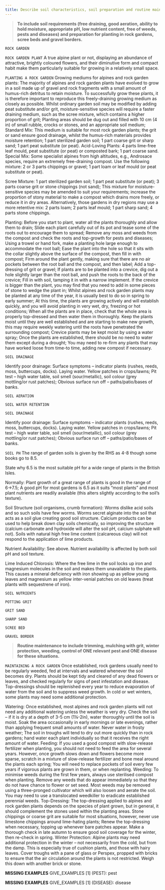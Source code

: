 ```yaml
---
title: Describe soil characteristics, soil preparation and routine maintenance for the display of alpine or rock garden plants in open soil.
---
```



> **To include soil requirements (free draining,
good aeration, ability to hold moisture,
appropriate pH, low nutrient content, free of
weeds, pests and diseases) and preparation
for planting in rock gardens, scree beds and
gravel borders.** 


`ROCK GARDEN`

`ROCK GARDEN PLANT`
A true alpine plant or not, displaying an abundance of attractive, brightly coloured flowers, and their diminutive form and compact habit make them particularly suitable for growing in a relatively small space.


`PLANTING A ROCK GARDEN`
Growing mediums for alpines and rock garden plants:
The majority of alpines and rock garden plants have evolved to grow in a soil made up of gravel and rock fragments with a small amount of humus-rich detritus to retain moisture.  To successfully grow these plants, it is therefore important to reproduce this freely-draining growing medium as closely as possible.  Whilst ordinary garden soil may be modified by adding peat substitute and/or grit, moisture-sensitive species will require a faster draining medium, such as the scree mixture, which contains a higher proportion of grit;
Planting areas should be dug out and filled with 10 cm (4 in) of small rubble, crocks or stones, and an appropriate soil medium;
Standard Mix:
This medium is suitable for most rock garden plants; the grit or sand ensure good drainage, whilst the humus-rich materials provides moisture retention;
1 part sterilized garden soil;
1 part coarse grit or sharp sand;
1 part peat substitute (or peat).
Acid-Loving Plants:
4 parts lime-free leaf mould, peat substitute (or peat) or composted bark;
1 part coarse sand.
Special Mix:
Some specialist alpines from high altitudes, e.g., Androsace species, require an extremely free-draining compost.  Use the following mixture:
2 or 3 parts chippings or gravel;
1 part loam or leaf mould (or peat substitute or peat).

Scree Mixture:
1 part sterilized garden soil;
1 part peat substitute (or peat);
3 parts coarse grit or stone chippings (not sand);
This mixture for moisture-sensitive species may be amended to suit your requirements; increase the proportion of stony material to make a compost which drains more freely, or reduce it in dry areas.  Alternatively, those gardens in dry regions may use a more retentive mix:
2 parts loam;
2 parts leaf mould;
1 part sharp sand;
4 parts stone chippings.

Planting:
Before you start to plant, water all the plants thoroughly and allow them to drain;
Slide each plant carefully out of its pot and tease some of the roots out to encourage them to spread;
Remove any moss and weeds from the compost and check the roots and top-growth for pests and diseases;
Using a trowel or hand fork, make a planting hole large enough to accommodate the root ball;
Ease the plant into the hole so that it sits with the collar slightly above the surface of the compost, then fill in with compost;
Firm around the plant gently, making sure that there are no air pockets between the root ball and the compost, and then label;
Add a top-dressing of grit or gravel;
If plants are to be planted into a crevice, dig out a hole slightly larger than the root ball, and push the roots to the back of the crevice;
Fill in with soil, tamping it in with a narrow implement.  If the crevice is bigger than the plant, you may find that you need to add in some pieces of stone to wedge the plant in;
Whilst alpines and rock garden plants may be planted at any time of the year, it is usually best to do so in spring to early summer;
At this time, the plants are growing actively and will establish quickly, and you will avoid planting in very wet, dry, freezing or hot conditions;
When all the plants are in place, check that the whole area is properly top-dressed and then water them in thoroughly.  Keep the plants moist until they are well established and are starting to make new growth, this may require weekly watering until the roots have penetrated the surrounding compost;
Crevice plants may be kept moist by using a water spray;
Once the plants are established, there should be no need to water them except during a drought;
You may need to re-firm any plants that may have worked loose from time-to time, adding new compost if necessary.



`SOIL DRAINAGE`

Identify poor drainage:
Surface symptoms – indicator plants (rushes, reeds, moss, buttercups, docks).  Laying water.  Yellow patches in crops/lawns;
Pit test – high water table, soil smell (sour/metallic), soil colour (grey mottling/or rust patches);
Obvious surface run off – paths/patio/bases of banks.


`SOIL AERATION`

`SOIL WATER RETENTION`

`SOIL DRAINAGE`

Identify poor drainage:
Surface symptoms – indicator plants (rushes, reeds, moss, buttercups, docks).  Laying water.  Yellow patches in crops/lawns;
Pit test – high water table, soil smell (sour/metallic), soil colour (grey mottling/or rust patches);
Obvious surface run off – paths/patio/bases of banks.


`SOIL PH`
The range of garden soils is given by the RHS as 4-8 though some books go to 8.5.

State why 6.5 is the most suitable pH for a wide range of plants in the British Isles.


Normally:
Plant growth of a great range of plants is good in the range of 6→7.5;
A good pH for most gardens is 6.5 as it suits “most plants” and most plant nutrients are readily available (this alters slightly according to the soil’s texture).

Soil Structure (soil organisms, crumb formation):
Worms dislike acid soils and so such soils have few worms.  Worms secret alginate into the soil that acts as a soil glue creating good soil structure.  Calcium products can be used to help break down clay soils chemically, so improving the structure (calcium carbonate and hydroxide will alter the soil pH, calcium sulphate will not).
Soils with natural high free lime content (calcareous clay) will not respond to the application of lime products.

Nutrient Availability:
See above.  Nutrient availability is affected by both soil pH and soil texture. 

Lime Induced Chlorosis:
Where the free lime in the soil locks up iron and magnesium molecules in the soil and makes them unavailable to the plants.  This causes a mineral deficiency with iron showing up as yellow young leaves and magnesium as yellow inter-venial patches on old leaves (treat plants with sequestrene of iron).


`SOIL NUTRIENTS`

`POTTING GRIT`

`GRIT SAND`

`SHARP SAND`

`SCREE BED`

`GRAVEL BORDER`
> **Routine maintenance to include trimming,
mulching with grit, winter protection, weeding,
control of ONE relevant pest and ONE
disease for these situations.** 


`MAINTAINING A ROCK GARDEN`
Once established, rock gardens usually need to be regularly weeded, fed at intervals and watered whenever the soil becomes dry.  Plants should be kept tidy and cleared of any dead flowers or leaves, and checked regularly for signs of pest infestation and disease.  Top-dressings should be replenished every year to reduce evaporation of water from the soil and to suppress weed growth.  In cold or wet winters, some plants may need some additional protection.

Watering:
Once established, most alpines and rock garden plants will not need any additional watering unless the weather is very dry.  Check the soil – if it is dry at a depth of 3-5 cm (1¼-2in), water thoroughly until the soil is moist.  Soak the area occasionally in early mornings or late evenings, rather than applying frequent small amounts of water.  Never water in frosty weather;
The soil in troughs will tend to dry out more quickly than in rock gardens; hand water each plant individually so that it receives the right amount of water.
Feeding:
If you used a good compost with slow-release fertilizer when planting, you should not need to feed the area for several years.  However, once growth slows down and flowers become more sparse, scratch in a mixture of slow-release fertilizer and bone meal around the plants each spring;
You will need to replace pockets of soil every few years if vigorous plants are grown in them, or when replanting.
Weeding:
To minimise weeds during the first few years, always use sterilised compost when planting.  Remove any weeds that do appear immediately so that they do not have chance to flower or set seed.  Most weeds may be removed using a three-pronged cultivator which will also loosen and aerate the soil.  You may need to use a translocated weedkiller to eradicate established perennial weeds.
Top-Dressing:
The top-dressing applied to alpines and rock garden plants depends on the species of plant grown, but in general, it should complement the stones used within the planting areas.  Stone chippings or coarse grit are suitable for most situations, however, never use limestone chippings around lime-hating plants;
Renew the top-dressing when necessary, topping up whenever bare patches appear.  Make a thorough check in late autumn to ensure good soil coverage for the winter, then re-check in spring.
Winter Protection:
Alpine plants may need additional protection in the winter – not necessarily from the cold, but from the damp.  This is especially true of cushion plants, and those with hairy leaves.  Cover troughs with a pane of glass or Perspex, propped with bricks to ensure that the air circulation around the plants is not restricted.  Weigh this down with another brick or stone.



**MISSING EXAMPLES**
GIVE_EXAMPLES [1]  (PEST):  pest

**MISSING EXAMPLES**
GIVE_EXAMPLES [1]  (DISEASE):  disease
